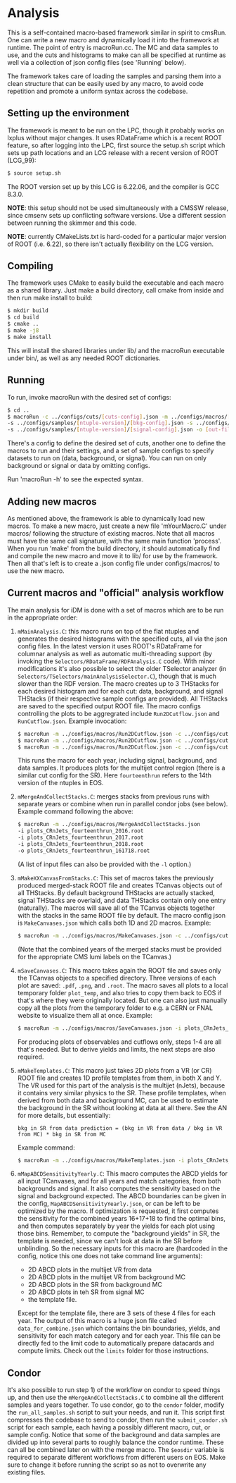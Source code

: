 # Analysis

This is a self-contained macro-based framework similar in spirit to cmsRun. One can write a new macro and dynamically load it into the framework at runtime. The point of entry is macroRun.cc. The MC and data samples to use, and the cuts and histograms to make can all be specified at runtime as well via a collection of json config files (see 'Running' below).

The framework takes care of loading the samples and parsing them into a clean structure that can be easily used by any macro, to avoid code repetition and promote a uniform syntax across the codebase.

## Setting up the environment

The framework is meant to be run on the LPC, though it probably works on lxplus without major changes. It uses RDataFrame which is a recent ROOT feature, so after logging into the LPC, first source the setup.sh script which sets up path locations and an LCG release with a recent version of ROOT (LCG_99):

```bash
$ source setup.sh
```
The ROOT version set up by this LCG is 6.22.06, and the compiler is GCC 8.3.0.

**NOTE**: this setup should not be used simultaneously with a CMSSW release, since cmsenv sets up conflicting software versions. Use a different session between running the skimmer and this code.

**NOTE**: currently CMakeLists.txt is hard-coded for a particular major version of ROOT (i.e. 6.22), so there isn't actually flexibility on the LCG version.

## Compiling

The framework uses CMake to easily build the executable and each macro as a shared library. Just make a build directory, call cmake from inside and then run make install to build:

```bash
$ mkdir build
$ cd build
$ cmake ..
$ make -j8
$ make install
```

This will install the shared libraries under lib/ and the macroRun executable under bin/, as well as any needed ROOT dictionaries.

## Running

To run, invoke macroRun with the desired set of configs:

```bash
$ cd ..
$ macroRun -c ../configs/cuts/[cuts-config].json -m ../configs/macros/[macro-config].json \
-s ../configs/samples/[ntuple-version]/[bkg-config].json -s ../configs/samples/[ntuple-version]/[data-config].json \
-s ../configs/samples/[ntuple-version]/[signal-config].json -o [out-file].root
```

There's a config to define the desired set of cuts, another one to define the macros to run and their settings, and a set of sample configs to specify datasets to run on (data, background, or signal). You can run on only background or signal or data by omitting configs.

Run 'macroRun -h' to see the expected syntax.

## Adding new macros

As mentioned above, the framework is able to dynamically load new macros. To make a new macro, just create a new file 'mYourMacro.C' under macros/ following the structure of existing macros. Note that all macros must have the same call signature, with the same main function 'process'. When you run 'make' from the build directory, it should automatically find and compile the new macro and move it to lib/ for use by the framework. Then all that's left is to create a .json config file under configs/macros/ to use the new macro.

## Current macros and "official" analysis workflow

The main analysis for iDM is done with a set of macros which are to be run in the appropriate order:

1) `mMainAnalysis.C`: this macro runs on top of the flat ntuples and generates the desired histograms with the specified cuts, all via the json config files. In the latest version it uses ROOT's RDataFrame for columnar analysis as well as automatic multi-threading support (by invoking the `Selectors/RDataFrame/RDFAnalysis.C` code). With minor modifications it's also possible to select the older TSelector analyzer (in `Selectors/TSelectors/mainAnalysisSelector.C`), though that is much slower than the RDF version. The macro creates up to 3 THStacks for each desired histogram and for each cut: data, background, and signal THStacks (if their respective sample configs are provided). All THStacks are saved to the specified output ROOT file. The macro configs controlling the plots to be aggregrated include `Run2DCutflow.json` and `RunCutflow.json`. Example invocation:

    ```bash
    $ macroRun -m ../configs/macros/Run2DCutflow.json -c ../configs/cuts/CRnJets.json -s ../configs/samples/fourteenthrun/2018/   backgrounds_full.json -s ../configs/samples/fourteenthrun/2018/data_full.json -o plots_CRnJets_fourteenthrun_2018.root
    $ macroRun -m ../configs/macros/Run2DCutflow.json -c ../configs/cuts/CRnJets.json -s ../configs/samples/fourteenthrun/2017/   backgrounds_full.json -s ../configs/samples/fourteenthrun/2017/data_full.json -o plots_CRnJets_fourteenthrun_2017.root
    $ macroRun -m ../configs/macros/Run2DCutflow.json -c ../configs/cuts/CRnJets.json -s ../configs/samples/fourteenthrun/2016/   backgrounds_full.json -s ../configs/samples/fourteenthrun/2016/data_full.json -o plots_CRnJets_fourteenthrun_2016.root
    ```
    This runs the macro for each year, including signal, background, and data samples. It produces plots for the multijet control region (there is a similar cut config for the SR). Here `fourteenthrun` refers to the 14th version of the ntuples in EOS.

2) `mMergeAndCollectStacks.C`: merges stacks from previous runs with separate years or combine when run in parallel condor jobs (see below). Example command following the above:

    ```bash
    $ macroRun -m ../configs/macros/MergeAndCollectStacks.json
    -i plots_CRnJets_fourteenthrun_2016.root
    -i plots_CRnJets_fourteenthrun_2017.root
    -i plots_CRnJets_fourteenthrun_2018.root
    -o plots_CRnJets_fourteenthrun_161718.root
    ```
    (A list of input files can also be provided with the `-l` option.)

3) `mMakeXXCanvasFromStacks.C`: This set of macros takes the previously produced merged-stack ROOT file and creates TCanvas objects out of all THStacks. By default background THStacks are actually stacked, signal THStacks are overlaid, and data THStacks contain only one entry (naturally). The macros will save all of the TCanvas objects together with the stacks in the same ROOT file by default. The macro config json is `MakeCanvases.json` which calls both 1D and 2D macros. Example:

    ```bash
    $ macroRun -m ../configs/macros/MakeCanvases.json -c ../configs/cuts/CRnJets.json -y 161718 -i plots_CRnJets_fourteenthrun_161718.root
    ```
    (Note that the combined years of the merged stacks must be provided for the appropriate CMS lumi labels on the TCanvas.)

4) `mSaveCanvases.C`: This macro takes again the ROOT file and saves only the TCanvas objects to a specified directory. Three versions of each plot are saved: `.pdf`, `.png`, and `.root`. The macro saves all plots to a local temporary folder `plot_temp`, and also tries to copy them back to EOS if that's where they were originally located. But one can also just manually copy all the plots from the temporary folder to e.g. a CERN or FNAL website to visualize them all at once. Example:

    ```bash
    $ macroRun -m ../configs/macros/SaveCanvases.json -i plots_CRnJets_fourteenthrun_161718.root
    ```

    For producing plots of observables and cutflows only, steps 1-4 are all that's needed. But to derive yields and limits, the next steps are also required.

5) `mMakeTemplates.C`: This macro just takes 2D plots from a VR (or CR) ROOT file and creates 1D profile templates from them, in both X and Y. The VR used for this part of the analysis is the multijet (nJets), because it contains very similar physics to the SR. These profile templates, when derived from both data and background MC, can be used to estimate the background in the SR without looking at data at all there. See the AN for more details, but essentially:

    ```
    bkg in SR from data prediction = (bkg in VR from data / bkg in VR from MC) * bkg in SR from MC
    ```

    Example command:

    ```bash
    $ macroRun -m ../configs/macros/MakeTemplates.json -i plots_CRnJets_fourteenthrun_161718.root
    ```

6) `mMapABCDSensitivityYearly.C`: This macro computes the ABCD yields for all input TCanvases, and for all years and match categories, from both backgrounds and signal. It also computes the sensitivity based on the signal and background expected. The ABCD boundaries can be given in the config, `MapABCDSensitivityYearly.json`, or can be left to be optimized by the macro. If optimization is requested, it first computes the sensitivity for the combined years 16+17+18 to find the optimal bins, and then computes separately by year the yields for each plot using those bins. Remember, to compute the "background yields" in SR, the template is needed, since we can't look at data in the SR before unblinding. So the necessary inputs for this macro are (hardcoded in the config, notice this one does not take command line arguments): 

    * 2D ABCD plots in the multijet VR from data
    * 2D ABCD plots in the multijet VR from background MC
    * 2D ABCD plots in the SR from background MC
    * 2D ABCD plots in teh SR from signal MC
    * the template file.

    Except for the template file, there are 3 sets of these 4 files for each year. The output of this macro is a huge json file called `data_for_combine.json` which contains the bin boundaries, yields, and sensitivity for each match category and for each year. This file can be directly fed to the limit code to automatically prepare datacards and compute limits. Check out the `limits` folder for those instructions.

## Condor

It's also possible to run step 1) of the workflow on condor to speed things up, and then use the `mMergeAndCollectStacks.C` to combine all the different samples and years together. To use condor, go to the `condor` folder, modify the `run_all_samples.sh` script to suit your needs, and run it. This script first compresses the codebase to send to condor, then run the `submit_condor.sh` script for each sample, each having a possibly different macro, cut, or sample config. Notice that some of the background and data samples are divided up into several parts to roughly balance the condor runtime. These can all be combined later on with the merge macro. The `$eosdir` variable is required to separate different workflows from different users on EOS. Make sure to change it before running the script so as not to overwrite any existing files.